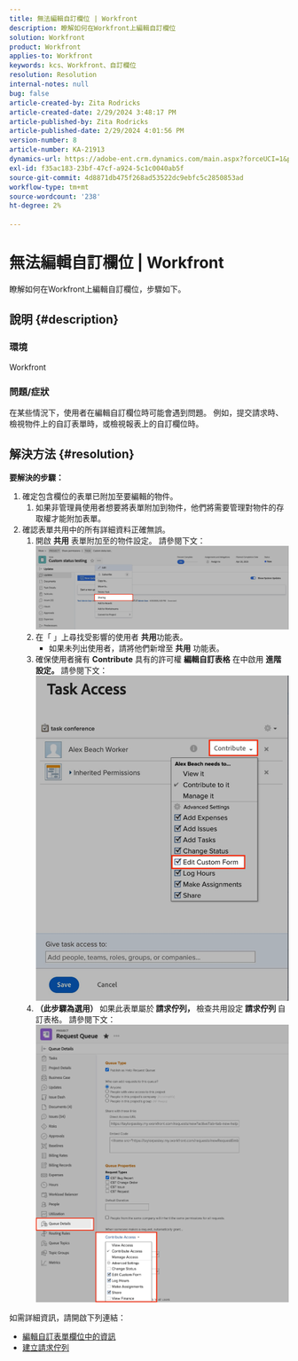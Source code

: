 ```yaml
---
title: 無法編輯自訂欄位 | Workfront
description: 瞭解如何在Workfront上編輯自訂欄位
solution: Workfront
product: Workfront
applies-to: Workfront
keywords: kcs、Workfront、自訂欄位
resolution: Resolution
internal-notes: null
bug: false
article-created-by: Zita Rodricks
article-created-date: 2/29/2024 3:48:17 PM
article-published-by: Zita Rodricks
article-published-date: 2/29/2024 4:01:56 PM
version-number: 8
article-number: KA-21913
dynamics-url: https://adobe-ent.crm.dynamics.com/main.aspx?forceUCI=1&pagetype=entityrecord&etn=knowledgearticle&id=9ee9daee-19d7-ee11-9078-000d3a3110f0
exl-id: f35ac183-23bf-47cf-a924-5c1c0040ab5f
source-git-commit: 4d8871db475f268ad53522dc9ebfc5c2850853ad
workflow-type: tm+mt
source-wordcount: '238'
ht-degree: 2%

---
```


# 無法編輯自訂欄位 | Workfront


瞭解如何在Workfront上編輯自訂欄位，步驟如下。

## 說明 {#description}


### <b>環境</b>

Workfront



### <b>問題/症狀</b>

在某些情況下，使用者在編輯自訂欄位時可能會遇到問題。 例如，提交請求時、檢視物件上的自訂表單時，或檢視報表上的自訂欄位時。


## 解決方法 {#resolution}

<b>要解決的步驟：</b>
1. 確定包含欄位的表單已附加至要編輯的物件。
   1. 如果非管理員使用者想要將表單附加到物件，他們將需要管理對物件的存取權才能附加表單。
2. 確認表單共用中的所有詳細資料正確無誤。
   1. 開啟 <b>共用</b> 表單附加至的物件設定。 請參閱下文：![](assets/d4ce1013-76e3-ed11-a7c7-6045bd006704.png)
   2. 在「 」上尋找受影響的使用者 <b>共用</b>功能表。
      - 如果未列出使用者，請將他們新增至 <b>共用</b> 功能表。
   3. 確保使用者擁有 <b>Contribute</b> 具有的許可權 <b>編輯自訂表格</b> 在中啟用 <b>進階設定。 </b>請參閱下文：![](assets/469b16e9-75e3-ed11-a7c7-6045bd006704.png)
   4. <b>（此步驟為選用） </b>如果此表單屬於<b> 請求佇列， </b>檢查共用設定<b> 請求佇列 </b>自訂表格。 請參閱下文：![](assets/5104626f-75e3-ed11-a7c7-6045bd006704.png)




如需詳細資訊，請開啟下列連結：

- [編輯自訂表單欄位中的資訊](https://experienceleague.adobe.com/docs/workfront/using/basics/work-with-custom-forms/edit-custom-forms.html?lang=en)
- [建立請求佇列](https://experienceleague.adobe.com/docs/workfront/using/manage-work/requests/create-and-manage-request-queues/create-request-queue.html?lang=en)
